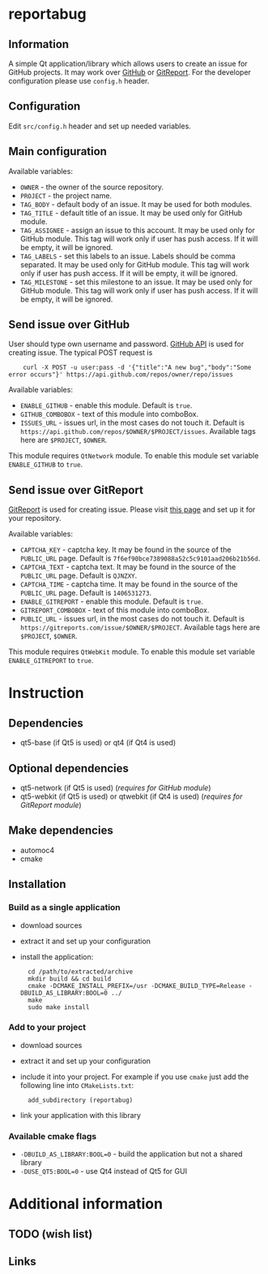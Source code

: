 reportabug
==========

Information
-----------

A simple Qt application/library which allows users to create an issue for GitHub projects. It may work over [GitHub](https://github.com) or [GitReport](https://gitreports.com/). For the developer configuration please use `config.h` header.

Configuration
-------------

Edit `src/config.h` header and set up needed variables.

Main configuration
------------------

Available variables:

* `OWNER` - the owner of the source repository.
* `PROJECT` - the project name.
* `TAG_BODY` - default body of an issue. It may be used for both modules.
* `TAG_TITLE` - default title of an issue. It may be used only for GitHub module.
* `TAG_ASSIGNEE` - assign an issue to this account. It may be used only for GitHub module. This tag will work only if user has push access. If it will be empty, it will be ignored.
* `TAG_LABELS` - set this labels to an issue. Labels should be comma separated. It may be used only for GitHub module. This tag will work only if user has push access. If it will be empty, it will be ignored.
* `TAG_MILESTONE` - set this milestone to an issue. It may be used only for GitHub module. This tag will work only if user has push access. If it will be empty, it will be ignored.

Send issue over GitHub
----------------------

User should type own username and password. [GitHub API](https://developer.github.com/v3/issues/) is used for creating issue. The typical POST request is

        curl -X POST -u user:pass -d '{"title":"A new bug","body":"Some error occurs"}' https://api.github.com/repos/owner/repo/issues

Available variables:

* `ENABLE_GITHUB` - enable this module. Default is `true`.
* `GITHUB_COMBOBOX` - text of this module into comboBox.
* `ISSUES_URL` - issues url, in the most cases do not touch it. Default is `https://api.github.com/repos/$OWNER/$PROJECT/issues`. Available tags here are `$PROJECT`, `$OWNER`.

This module requires `QtNetwork` module. To enable this module set variable `ENABLE_GITHUB` to `true`.

Send issue over GitReport
-------------------------

[GitReport](https://gitreports.com/about) is used for creating issue. Please visit [this page](https://gitreports.com/) and set up it for your repository.

Available variables:

* `CAPTCHA_KEY` - captcha key. It may be found in the source of the `PUBLIC_URL` page. Default is `7f6ef90bce7389088a52c5c9101aad206b21b56d`.
* `CAPTCHA_TEXT` - captcha text. It may be found in the source of the `PUBLIC_URL` page. Default is `QJNZXY`.
* `CAPTCHA_TIME` - captcha time. It may be found in the source of the `PUBLIC_URL` page. Default is `1406531273`.
* `ENABLE_GITREPORT` - enable this module. Default is `true`.
* `GITREPORT_COMBOBOX` - text of this module into comboBox.
* `PUBLIC_URL` - issues url, in the most cases do not touch it. Default is `https://gitreports.com/issue/$OWNER/$PROJECT`. Available tags here are `$PROJECT`, `$OWNER`.

This module requires `QtWebKit` module. To enable this module set variable `ENABLE_GITREPORT` to `true`.

Instruction
===========

Dependencies
------------

* qt5-base (if Qt5 is used) or qt4 (if Qt4 is used)

Optional dependencies
---------------------

* qt5-network (if Qt5 is used) (*requires for GitHub module*)
* qt5-webkit (if Qt5 is used) or qtwebkit (if Qt4 is used) (*requires for GitReport module*)

Make dependencies
-----------------

* automoc4
* cmake

Installation
------------

### Build as a single application ###

* download sources
* extract it and set up your configuration
* install the application:

        cd /path/to/extracted/archive
        mkdir build && cd build
        cmake -DCMAKE_INSTALL_PREFIX=/usr -DCMAKE_BUILD_TYPE=Release -DBUILD_AS_LIBRARY:BOOL=0 ../
        make
        sudo make install

### Add to your project ###

* download sources
* extract it and set up your configuration
* include it into your project. For example if you use `cmake` just add the following line into `CMakeLists.txt`:

        add_subdirectory (reportabug)

* link your application with this library

### Available cmake flags ###

* `-DBUILD_AS_LIBRARY:BOOL=0` - build the application but not a shared library
* `-DUSE_QT5:BOOL=0` - use Qt4 instead of Qt5 for GUI

Additional information
======================

TODO (wish list)
----------------

Links
-----
